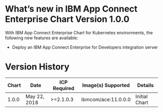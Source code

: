 # What’s new in IBM App Connect Enterprise Chart Version 1.0.0

With IBM App Connect Enterprise Chart for Kubernetes environments, the following new
features are available:

* Deploy an IBM App Connect Enterprise for Developers integration server

# Version History

| Chart | Date        | ICP Required | Image(s) Supported | Details |
| ----- | ----------- | ------------ | ------------------ | ------- |
| 1.0.0 | May 22, 2018| >=2.1.0.3    | ibmcom/ace:11.0.0.0| Initial Chart |


